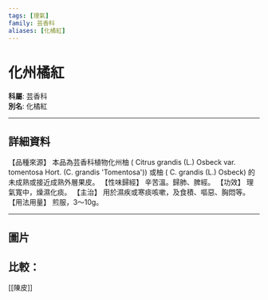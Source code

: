 ```yaml
---
tags: [理氣]
family: 芸香科
aliases: [化橘紅]
---
```


# 化州橘紅

**科屬**: 芸香科  
**別名**: 化橘紅  

---

## 詳細資料
【品種來源】
本品為芸香科植物化州柚 (
Citrus grandis
(L.) Osbeck var. tomentosa Hort. (C. grandis 'Tomentosa')) 或柚 (
C. grandis
(L.) Osbeck) 的未成熟或接近成熟外層果皮。
【性味歸經】
辛苦溫。歸肺、脾經。
【功效】
理氣寬中，燥濕化痰。
【主治】
用於濕疾或寒痰咳嗽，及食積、嘔惡、胸悶等。
【用法用量】
煎服，3～10g。

---

## 圖片
## 比較：
[[陳皮]]
